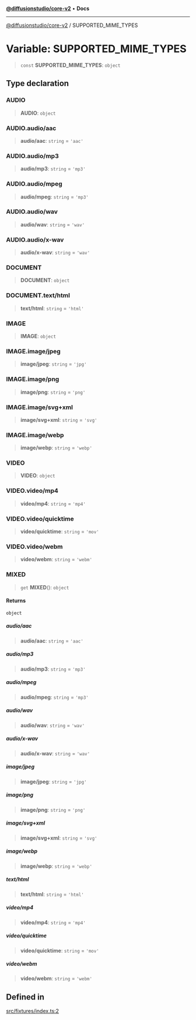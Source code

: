 [**@diffusionstudio/core-v2**](../README.md) • **Docs**

***

[@diffusionstudio/core-v2](../globals.md) / SUPPORTED\_MIME\_TYPES

# Variable: SUPPORTED\_MIME\_TYPES

> `const` **SUPPORTED\_MIME\_TYPES**: `object`

## Type declaration

### AUDIO

> **AUDIO**: `object`

### AUDIO.audio/aac

> **audio/aac**: `string` = `'aac'`

### AUDIO.audio/mp3

> **audio/mp3**: `string` = `'mp3'`

### AUDIO.audio/mpeg

> **audio/mpeg**: `string` = `'mp3'`

### AUDIO.audio/wav

> **audio/wav**: `string` = `'wav'`

### AUDIO.audio/x-wav

> **audio/x-wav**: `string` = `'wav'`

### DOCUMENT

> **DOCUMENT**: `object`

### DOCUMENT.text/html

> **text/html**: `string` = `'html'`

### IMAGE

> **IMAGE**: `object`

### IMAGE.image/jpeg

> **image/jpeg**: `string` = `'jpg'`

### IMAGE.image/png

> **image/png**: `string` = `'png'`

### IMAGE.image/svg+xml

> **image/svg+xml**: `string` = `'svg'`

### IMAGE.image/webp

> **image/webp**: `string` = `'webp'`

### VIDEO

> **VIDEO**: `object`

### VIDEO.video/mp4

> **video/mp4**: `string` = `'mp4'`

### VIDEO.video/quicktime

> **video/quicktime**: `string` = `'mov'`

### VIDEO.video/webm

> **video/webm**: `string` = `'webm'`

### MIXED

> `get` **MIXED**(): `object`

#### Returns

`object`

##### audio/aac

> **audio/aac**: `string` = `'aac'`

##### audio/mp3

> **audio/mp3**: `string` = `'mp3'`

##### audio/mpeg

> **audio/mpeg**: `string` = `'mp3'`

##### audio/wav

> **audio/wav**: `string` = `'wav'`

##### audio/x-wav

> **audio/x-wav**: `string` = `'wav'`

##### image/jpeg

> **image/jpeg**: `string` = `'jpg'`

##### image/png

> **image/png**: `string` = `'png'`

##### image/svg+xml

> **image/svg+xml**: `string` = `'svg'`

##### image/webp

> **image/webp**: `string` = `'webp'`

##### text/html

> **text/html**: `string` = `'html'`

##### video/mp4

> **video/mp4**: `string` = `'mp4'`

##### video/quicktime

> **video/quicktime**: `string` = `'mov'`

##### video/webm

> **video/webm**: `string` = `'webm'`

## Defined in

[src/fixtures/index.ts:2](https://github.com/diffusionstudio/core-v2/blob/ce69ef92917fd6c7f2f6e872cf6c87954dee9b56/src/fixtures/index.ts#L2)
